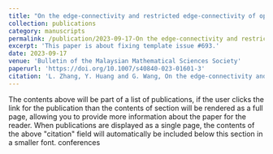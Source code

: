 ```yaml
---
title: "On the edge-connectivity and restricted edge-connectivity of optimal 1-planar graphs"
collection: publications
category: manuscripts
permalink: /publication/2023-09-17-On the edge-connectivity and restricted edge-connectivity of optimal 1-planar graphs
excerpt: 'This paper is about fixing template issue #693.'
date: 2023-09-17
venue: 'Bulletin of the Malaysian Mathematical Sciences Society'
paperurl: 'https://doi.org/10.1007/s40840-023-01601-3'
citation: 'L. Zhang, Y. Huang and G. Wang, On the edge-connectivity and restricted edge-connectivity of optimal 1-planar graphs, Bull. Malays. Math. Sci. Soc.  47 (2024), no.~1, Paper No. 2, 15 pp.; MR4665697'
---
```


The contents above will be part of a list of publications, if the user clicks the link for the publication than the contents of section will be rendered as a full page, allowing you to provide more information about the paper for the reader. When publications are displayed as a single page, the contents of the above "citation" field will automatically be included below this section in a smaller font. conferences
